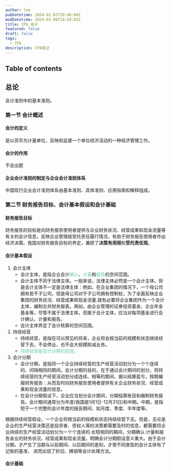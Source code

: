 ```yaml
---
author: lee
pubDatetime: 2024-01-03T20:40:08Z
modDatetime: 2024-01-08T18:59:05Z
title: CPA_会计
featured: false
draft: false
tags:
  - CPA
description: CPA笔记
---
```

## Table of contents
## 总论
会计准则中的基本准则。
### 第一节 会计概述
#### 会计的定义
是以货币为计量单位，反映和监督一个单位经济活动的一种经济管理工作。 

#### 会计的作用
不会出题
#### 企业会计准则的制定与企业会计准则体系
中国现行企业会计准则体系由基本准则、具体准则、应用指南和解释组成。


### 第二节 财务报告目标、会计基本假设和会计基础
#### 财务报告目标
财务报告的目标是向财务报告使用者提供与企业财务状况、经营成果和现金流量等有关的会计信息，反映企业管理层受托责任履行情况，有助于财务报告使用者作出经济决策。我国对财务报告目标的界定，兼顾了<b>决策有用观</b>和<b>受托责任观</b>。

#### 会计基本假设
1. 会计主体
   - 会计主体，是指企业会计<font color=66CDAA>确认</font>、<font color=66CDAA>计量</font>和<font color=66CDAA>报告</font>的空间范围。
   - 会计主体不同于法律主体。一般来说，法律主体必然是一个会计主体。但是会计主体不一定是法律主体：例如，在企业集团的情况下，一个母公司拥有若干子公司，但是母公司对于子公司拥有控制权，为了全面反映企业集团的财务状况、经营成果和现金流量.就有必要将企业集团作为一个会计主体，编制合并财务报表。再如，由企业管理的证券投资基金、企业年金基金等，尽管不属于法律主体，但属于会计主体，应当对每项基金进行会计确认、计量和报告。
   - 会计主体界定了会计核算的空间范围。
2. 持续经营
   - 持续经营，是指在可以预见的将来，企业将会按当前的规模和状态继续经营下去，不会停业，也不会大规模削减业务。
   - <font color=66CDAA>持续经营是会计分期的前提。</font>
3. 会计分期
   - 会计分期，是指将一个企业持续经营的生产经营活动划分为一个个连续的、间隔相同的期间。会计分期的目的，在于通过会计期间的划分，将持续经营的生产经营活动划分成连续、相等的期间，据以结算盈亏，按期编报财务报告：从而及时向财务报告使用者提供有关企业财务状况、经营成果和现金流量的信息。
   - 在会计分期假设下，企业应当划分会计期间，分期结算账目和编制财务报告。会计期间通常分为年度(我国是1月1日-12月31日)和中期。中期，是指短于一个完整的会计年度的报告期间，如月度、季度、半年度等。

根据持续经营假设，一个企业将按当前的规模和状态持续经营下去。但是，无论是企业的生严经营决策还是投资者、债权人等的决策都需要及时的信息，都需要将企业持续的生产经营活动划分为一个个连续的.长短相同的期间，分期确认·计量和报告金业的财务状况、经营成果和现金流量。明确会计分期假设意义重大。由于会计分期，才产生了当期与以前期间、以后期间的差别，才使不同类型的会计主体有了记账的基准， 进而出现了折旧、摊销等会计处理方法。
#### 会计基础
